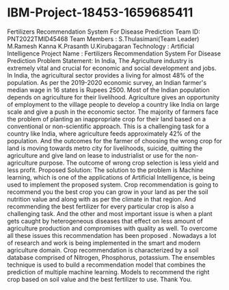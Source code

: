 # IBM-Project-18453-1659685411
Fertilizers Recommendation System For Disease Prediction
Team ID: PNT2022TMID45468
Team Members     : S.Thulasimani(Team Leader)
                   M.Ramesh Kanna
                   K.Prasanth
                   U.Kirubagaran
Technology       : Artificial Intelligence
Project Name     : Fertilizers Recommendation System For Disease Prediction
Problem Statement:
In India, The Agriculture industry is extremely vital and crucial for economic and social development and jobs.
In India, the agricultural sector provides a living for almost 48% of the population. As per the 2019-2020 economic survey, 
an Indian farmer's median wage in 16 states is Rupees 2500. Most of the Indian population depends on agriculture for their livelihood.
Agriculture gives an opportunity of employment to the village people to develop a country like India on large scale and give a push in the economic sector. 
The majority of farmers face the problem of planting an inappropriate crop for their land based on a conventional or non-scientific approach. 
This is a challenging task for a country like India, where agriculture feeds approximately 42% of the population. And the outcomes for the farmer of 
choosing the wrong crop for land is moving towards metro city for livelihoods, suicide, quitting the agriculture and give land on lease to industrialist
or use for the non-agriculture purpose. The outcome of wrong crop selection is less yield and less profit.
Proposed Solution:
The solution to the problem is Machine learning, which is one of the applications of Artificial Intelligence, is being used to implement the proposed system.
Crop recommendation is going to recommend you the best crop you can grow in your land as per the soil nutrition value and along with as per the climate in that
region. And recommending the best fertilizer for every particular crop is also a challenging task. And the other and most important issue is when a plant gets
caught by heterogeneous diseases that effect on less amount of agriculture production and compromises with quality as well. To overcome all these issues this
recommendation has been proposed . Nowadays a lot of research and work is being implemented in the smart and modern agriculture domain. Crop recommendation is 
characterized by a soil database comprised of Nitrogen, Phosphorus, potassium. The ensembles technique is used to build a recommendation model that combines the 
prediction of multiple machine learning. Models to recommend the right crop based on soil value and the best fertilizer to use.
Thank You.

